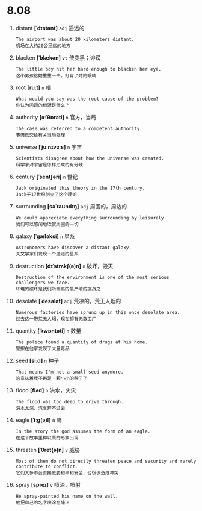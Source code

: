 # 8.08

1. distant **[ˈdɪstənt]** `adj` 遥远的

   ```
   The airport was about 20 kilometers distant.
   机场在大约20公里远的地方
   ```

2. blacken **[ˈblækən]** `vt` 使变黑；诽谤

   ```
   The little boy hit her hard enough to blacken her eye.
   这小男孩给她重重一击，打青了她的眼睛
   ```

3. root **[ruːt]** `n` 根

   ```
   What would you say was the root cause of the problem?
   你认为问题的根源是什么？
   ```

4. authority **[ɔːˈθɒrəti]** `n` 官方，当局

   ```
   The case was referred to a competent authority.
   事情已交给有关当局处理
   ```

5. universe **[ˈjuːnɪvɜːs]** `n` 宇宙

   ```
   Scientists disagree about how the universe was created.
   科学家对宇宙是怎样形成的有分歧
   ```

6. century **[ˈsentʃəri]** `n` 世纪

   ```
   Jack originated this theory in the 17th century.
   Jack于17世纪创立了这个理论
   ```

7. surrounding **[səˈraʊndɪŋ]** `adj` 周围的，周边的

   ```
   We could appreciate everything surrounding by leisurely.
   我们可以悠闲地欣赏周围的一切
   ```

8. galaxy **[ˈɡæləksi]** `n` 星系

   ```
   Astronomers have discover a distant galaxy.
   天文学家们发现一个遥远的星系
   ```

9. destruction **[dɪˈstrʌkʃ(ə)n]** `n` 破坏，毁灭

   ```
   Destruction of the environment is one of the most serious challengers we face.
   环境的破坏是我们所面临的最严峻的挑战之一
   ```

10. desolate **[ˈdesələt]** `adj` 荒凉的，荒无人烟的

    ```
    Numerous factories have sprung up in this once desolate area.
    过去这一带荒无人烟，现在却有无数工厂
    ```

11. quantity **[ˈkwɒntəti]** `n` 数量

    ```
    The police found a quantity of drugs at his home.
    警擦在他家发现了大量毒品
    ```

12. seed **[siːd]** `n` 种子

    ```
    That means I'm not a small seed anymore.
    这意味着我不再是一颗小小的种子了
    ```

13. flood **[flʌd]** `n` 洪水，火灾

    ```
    The flood was too deep to drive through.
    洪水太深，汽车开不过去
    ```

14. eagle **[ˈiːɡ(ə)l]** `n` 鹰

    ```
    In the story the god assumes the form of an eagle.
    在这个故事里神以鹰的形象出现
    ```

15. threaten **[ˈθret(ə)n]** `v` 威胁

    ```
    Most of them do not directly threaten peace and security and rarely contribute to conflict.
    它们大多不会直接威胁和平和安全，也很少造成冲突
    ```

16. spray **[spreɪ]** `v` 喷洒，喷射
    ```
    He spray-painted his name on the wall.
    他把自己的名字喷涂在墙上
    ```
